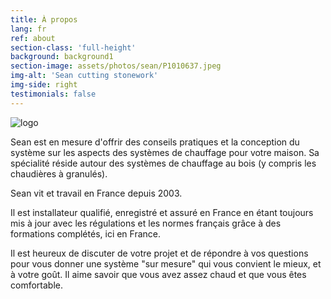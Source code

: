 ```yaml
---
title: À propos
lang: fr
ref: about
section-class: 'full-height'
background: background1
section-image: assets/photos/sean/P1010637.jpeg
img-alt: 'Sean cutting stonework'
img-side: right
testimonials: false
---
```

<img class="logo align-left" alt="logo" src="{{ 'assets/images/sean-logo.png' | relative_url }}" />


Sean est en mesure d'offrir des conseils pratiques et la conception du système sur les aspects des systèmes de chauffage pour votre maison. Sa spécialité réside autour des systèmes de chauffage au bois (y compris les chaudières à granulés).

Sean vit et travail en France depuis 2003.

Il est installateur qualifié, enregistré et assuré en France en étant toujours mis à jour avec les régulations et les normes français grâce à des formations complétés, ici en France.

Il est heureux de discuter de votre projet et de répondre à vos questions pour vous donner une système "sur mesure" qui vous convient le mieux, et à votre goût. Il aime savoir que vous avez assez chaud et que vous êtes comfortable.
